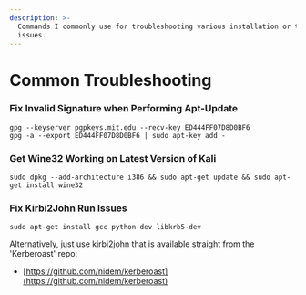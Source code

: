 ```yaml
---
description: >-
  Commands I commonly use for troubleshooting various installation or tool
  issues.
---
```


# Common Troubleshooting

### Fix Invalid Signature when Performing Apt-Update

`gpg --keyserver pgpkeys.mit.edu --recv-key ED444FF07D8D0BF6`\
`gpg -a --export ED444FF07D8D0BF6 | sudo apt-key add -`

### Get Wine32 Working on Latest Version of Kali

`sudo dpkg --add-architecture i386 && sudo apt-get update && sudo apt-get install wine32`

### Fix Kirbi2John Run Issues

`sudo apt-get install gcc python-dev libkrb5-dev`

Alternatively, just use kirbi2john that is available straight from the 'Kerberoast' repo:

* [https://github.com/nidem/kerberoast](https://github.com/nidem/kerberoast)
